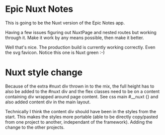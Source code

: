 # Epic Nuxt Notes

This is going to be the Nuxt version of the Epic Notes app.

Having a few issues figuring out NuxtPage and nested routes but working through
it. Make it work by any means possible, then make it better.

Well that's nice. The production build is currently working correctly. Even the
svg favicon. Notice this one is Nuxt green :-)

# Nuxt style change

Because of the extra #nuxt div thrown in to the mix, the full height has to also
be added to the #nuxt div and the flex classes need to be on a content
containing div wrapped around page content. See css main #\_\_nuxt {} and also
added content div in the main layout.

Technically I think the content div should have been in the styles from the
start. This makes the styles more portable (able to be directly copy/pasted from
one project to another, independant of the framework). Adding the change to the
other projects.
